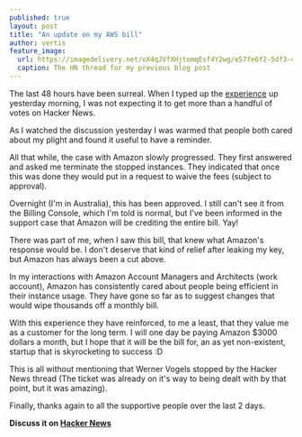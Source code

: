 ```yaml
---
published: true
layout: post
title: "An update on my AWS bill"
author: vertis
feature_image:
  url: https://imagedelivery.net/oX4qJVfXHjtomqEsf4Y2wg/e57fe6f2-5df3-46fc-afc9-2b56bdf5ee00/w=800
  caption: The HN thread for my previous blog post
---
```


The last 48 hours have been surreal. When I typed up the [experience](https://vertis.io/2013/12/16/unauthorised-litecoin-mining.html) up yesterday morning, I was not expecting it to get more than a handful of votes on Hacker News.

As I watched the discussion yesterday I was warmed that people both cared about my plight and found it useful to have a reminder.
<!--more-->
All that while, the case with Amazon slowly progressed. They first answered and asked me terminate the stopped instances. They indicated that once this was done they would put in a request to waive the fees (subject to approval).

Overnight (I'm in Australia), this has been approved. I still can't see it from the Billing Console, which I'm told is normal, but I've been informed in the support case that Amazon will be crediting the entire bill. Yay!

There was part of me, when I saw this bill, that knew what Amazon's response would be. I don't deserve that kind of relief after leaking my key, but Amazon has always been a cut above.

In my interactions with Amazon Account Managers and Architects (work account), Amazon has consistently cared about people being efficient in their instance usage. They have gone so far as to suggest changes that would wipe thousands off a monthly bill.

With this experience they have reinforced, to me a least, that they value me as a customer for the long term. I will one day be paying Amazon $3000 dollars a month, but I hope that it will be the bill for, an as yet non-existent, startup that is skyrocketing to success :D

This is all without mentioning that Werner Vogels stopped by the Hacker News thread (The ticket was already on it's way to being dealt with by that point, but it was amazing).

Finally, thanks again to all the supportive people over the last 2 days.

__Discuss it on [Hacker News](https://news.ycombinator.com/item?id=6917618)__
